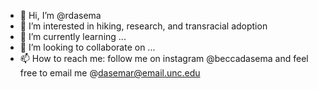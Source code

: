 - 👋 Hi, I’m @rdasema
- 👀 I’m interested in hiking, research, and transracial adoption
- 🌱 I’m currently learning ...
- 💞️ I’m looking to collaborate on ...
- 📫 How to reach me: follow me on instagram @beccadasema and feel free to email me @dasemar@email.unc.edu

<!---
rdasema/rdasema is a ✨ special ✨ repository because its `README.md` (this file) appears on your GitHub profile.
You can click the Preview link to take a look at your changes.
--->

